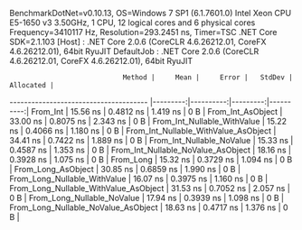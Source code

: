 
BenchmarkDotNet=v0.10.13, OS=Windows 7 SP1 (6.1.7601.0)
Intel Xeon CPU E5-1650 v3 3.50GHz, 1 CPU, 12 logical cores and 6 physical cores
Frequency=3410117 Hz, Resolution=293.2451 ns, Timer=TSC
.NET Core SDK=2.1.103
  [Host]     : .NET Core 2.0.6 (CoreCLR 4.6.26212.01, CoreFX 4.6.26212.01), 64bit RyuJIT
  DefaultJob : .NET Core 2.0.6 (CoreCLR 4.6.26212.01, CoreFX 4.6.26212.01), 64bit RyuJIT


                                Method |     Mean |     Error |   StdDev | Allocated |
-------------------------------------- |---------:|----------:|---------:|----------:|
                              From_Int | 15.56 ns | 0.4812 ns | 1.419 ns |       0 B |
                     From_Int_AsObject | 33.00 ns | 0.8075 ns | 2.343 ns |       0 B |
           From_Int_Nullable_WithValue | 15.22 ns | 0.4066 ns | 1.180 ns |       0 B |
  From_Int_Nullable_WithValue_AsObject | 34.41 ns | 0.7422 ns | 1.889 ns |       0 B |
             From_Int_Nullable_NoValue | 15.33 ns | 0.4587 ns | 1.353 ns |       0 B |
    From_Int_Nullable_NoValue_AsObject | 18.16 ns | 0.3928 ns | 1.075 ns |       0 B |
                             From_Long | 15.32 ns | 0.3729 ns | 1.094 ns |       0 B |
                    From_Long_AsObject | 30.85 ns | 0.6859 ns | 1.990 ns |       0 B |
          From_Long_Nullable_WithValue | 16.07 ns | 0.3975 ns | 1.160 ns |       0 B |
 From_Long_Nullable_WithValue_AsObject | 31.53 ns | 0.7052 ns | 2.057 ns |       0 B |
            From_Long_Nullable_NoValue | 17.94 ns | 0.3939 ns | 1.098 ns |       0 B |
   From_Long_Nullable_NoValue_AsObject | 18.63 ns | 0.4717 ns | 1.376 ns |       0 B |
